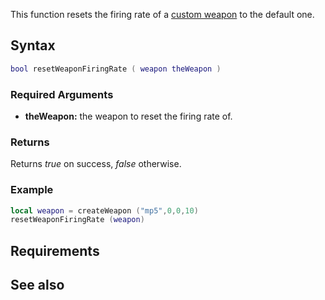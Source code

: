 This function resets the firing rate of a [custom weapon](/Element/Weapon.md "wikilink") to the default one.

Syntax
------

``` lua
bool resetWeaponFiringRate ( weapon theWeapon )
```

### Required Arguments

-   **theWeapon:** the weapon to reset the firing rate of.

### Returns

Returns *true* on success, *false* otherwise.

### Example

``` lua
local weapon = createWeapon ("mp5",0,0,10) 
resetWeaponFiringRate (weapon)
```

Requirements
------------

See also
--------
